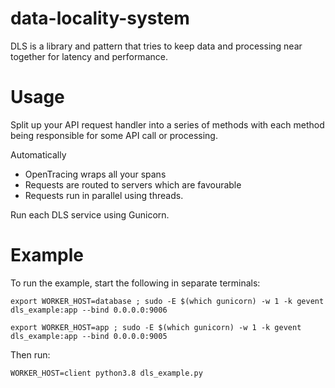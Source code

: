 # data-locality-system

DLS is a library and pattern that tries to keep data and processing near together for latency and performance.

# Usage

Split up your API request handler into a series of methods with each method being responsible for some API call or processing.

Automatically

* OpenTracing wraps all your spans
* Requests are routed to servers which are favourable
* Requests run in parallel using threads.

Run each DLS service using Gunicorn.

# Example

To run the example, start the following in separate terminals:

```
export WORKER_HOST=database ; sudo -E $(which gunicorn) -w 1 -k gevent  dls_example:app --bind 0.0.0.0:9006
```
```
export WORKER_HOST=app ; sudo -E $(which gunicorn) -w 1 -k gevent  dls_example:app --bind 0.0.0.0:9005
```

Then run:

```
WORKER_HOST=client python3.8 dls_example.py
```
